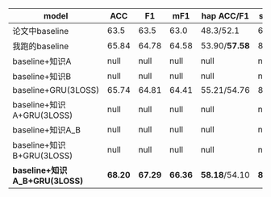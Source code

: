 |model|ACC|F1|mF1|hap ACC/F1|sad  ACC/F1|neu  ACC/F1|ang  ACC/F1|exc  ACC/F1|fru  ACC/F1|
|----|----|----|----|----|----|----|----|----|----|
|论文中baseline|63.5|63.5|63.0|48.3/52.1|68.3/73.3|61.6/58.4|57.5/61.9|68.1/69.7|**67.1**/62.3|
|我跑的baseline|65.84|64.78|64.58|53.90/**57.58**|80.11/74.45|58.02/60.34|63.54/62.10|**77.50**/**70.76**|60.92/62.27|
|baseline+知识A|null|null|null|null|null|null|null|null|null|
|baseline+知识B|null|null|null|null|null|null|null|null|null|
|baseline+GRU(3LOSS)|65.74|64.81|64.41|55.21/54.76|80.28/76.31|58.73/**76.31**|70.06/62.67|72.24/69.18|60.38/64.08|
|baseline+知识A+GRU(3LOSS)|null|null|null|null|null|null|null|null|null|
|baseline+知识A_B|null|null|null|null|null|null|null|null|null|
|baseline+知识B+GRU(3LOSS)|null|null|null|null|null|null|null|null|null|
|**baseline+知识A_B+GRU(3LOSS)**|**68.20**|**67.29**|**66.36**|**58.18**/54.10|**81.91**/**78.99**|**62.02**/64.72|**70.64**/**63.17**|73.58/70.62|64.09/**66.58**|
